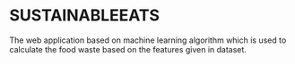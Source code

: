 # SUSTAINABLEEATS
The web application based on machine learning algorithm which is  used to calculate the food waste based on the features given in dataset.
